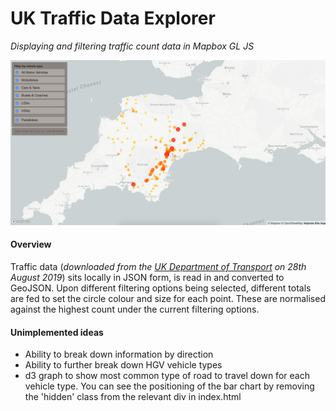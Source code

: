 # UK Traffic Data Explorer
_Displaying and filtering traffic count data in Mapbox GL JS_

![screenshot](screenshot.png)

#### Overview
Traffic data (*downloaded from the [UK Department of Transport](https://roadtraffic.dft.gov.uk/api/average-annual-daily-flow-by-direction?filter[local_authority_id]=71) on 28th August 2019*) sits locally in JSON form, is read in and converted to GeoJSON. Upon different filtering options being selected, different totals are fed to set the circle colour and size for each point. These are normalised against the highest count under the current filtering options.

#### Unimplemented ideas
- Ability to break down information by direction
- Ability to further break down HGV vehicle types
- d3 graph to show most common type of road to travel down for each vehicle type. You can see the positioning
  of the bar chart by removing the 'hidden' class from the relevant div in index.html